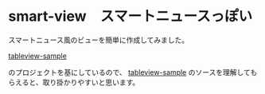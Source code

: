 # smart-view　スマートニュースっぽい  

スマートニュース風のビューを簡単に作成してみました。  
  
[tableview-sample](../tableview-sample)

のプロジェクトを基にしているので、
[tableview-sample](../tableview-sample)
のソースを理解してもらえると、取り掛かりやすいと思います。
